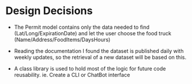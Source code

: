# Design Decisions

- The Permit model contains only the data needed to find (Lat/Long/ExpirationDate) and let the user choose the food truck (Name/Address/FoodItems/DaysHours)

- Reading the documentation I found the dataset is published daily with weekly updates, so the retrieval of a new dataset will be based on this.

- A class library is used to hold most of the logic for future code reusability. ie. Create a CLI or ChatBot interface